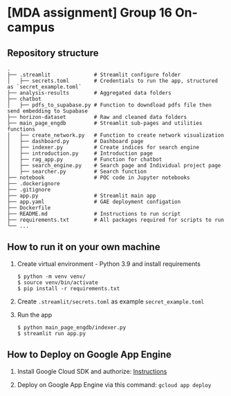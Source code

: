 # [MDA assignment] Group 16 On-campus 

## Repository structure
    .
    ├── .streamlit              # Streamlit configure folder
    │   ├── secrets.toml        # Credentials to run the app, structured as `secret_example.toml`    
    ├── analysis-results        # Aggregated data folders
    ├── chatbot                 
    │   ├── pdfs_to_supabase.py # Function to downdload pdfs file then send embedding to Supabase
    ├── horizon-dataset         # Raw and cleaned data folders    
    ├── main_page_engdb         # Streamlit sub-pages and utilities functions
    │   ├── create_network.py   # Function to create network visualization
    │   ├── dashboard.py        # Dashboard page
    │   ├── indexer.py          # Create indices for search engine
    │   ├── introduction.py     # Introduction page
    │   ├── rag_app.py          # Function for chatbot
    │   ├── search_engine.py    # Search page and Individual project page
    │   ├── searcher.py         # Search function
    ├── notebook                # POC code in Jupyter notebooks
    ├── .dockerignore              
    ├── .gitignore              
    ├── app.py                  # Streamlit main app
    ├── app.yaml                # GAE deployment configation
    ├── Dockerfile              
    ├── README.md               # Instructions to run script
    ├── requirements.txt        # All packages required for scripts to run 
    └── ...

## How to run it on your own machine

1. Create virtual environment - Python 3.9 and install requirements
   
   ```
   $ python -m venv venv/
   $ source venv/bin/activate
   $ pip install -r requirements.txt
   ```

2. Create `.streamlit/secrets.toml` as example `secret_example.toml`

3. Run the app

   ```
   $ python main_page_engdb/indexer.py
   $ streamlit run app.py
   ```

## How to Deploy on Google App Engine

1. Install Google Cloud SDK and authorize: 
   [Instructions](https://cloud.google.com/sdk/docs/install-sdk)

2. Deploy on Google App Engine via this command: `gcloud app deploy`
